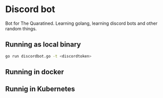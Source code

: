 # Discord bot

Bot for The Quaratined. Learning golang, learning discord bots and other random things.

## Running as local binary

``` bash
go run discordbot.go -t <discordtoken> 
```

## Running in docker



## Runnig in Kubernetes


